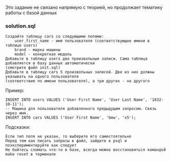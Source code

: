 Это задание не связано напрямую с теорией, но продолжает тематику работы с базой данных

### solution.sql

    Создайте таблицу cars со следующими полями:
        user_first_name - имя пользователя (соответствующее имени в таблице users)
        brand - марка машины
        model - конкретная модель
    Добавьте в таблицу users две произвольные записи. Сама таблица добавляется в базу данных автоматически
    (смотрите файл init.sql)
    Добавьте в таблицу cars 5 произвольных записей. Две из них должны указывать на одного пользователя
    (соответствие по имени пользователя), а три других - на другого

Пример:	

    INSERT INTO users VALUES ('User First Name', 'User Last Name', '1832-10-11');
    -- Машина для пользователя добавленного предыдущим запросом. Связь через имя.
    INSERT INTO cars VALUES ('User First Name', 'bmw', 'x5');


Подсказки:

    Если тип поля не указан, то выберите его самостоятельно
    Перед тем как писать запросы в файл, зайдите в psql и поэкспериментируйте как следует
    Не бойтесь сломать что-то в базе, всегда можно восстановиться командой make reset в терминале
